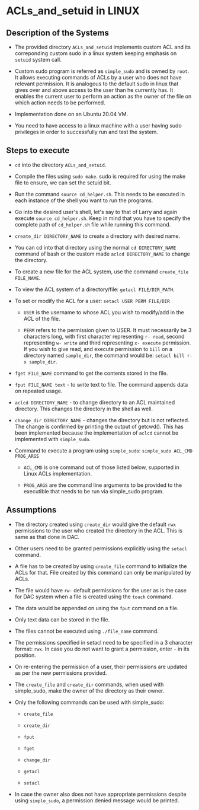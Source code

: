 # ACLs_and_setuid in LINUX

## Description of the Systems
* The provided directory `ACLs_and_setuid` implements custom ACL and its correponding custom sudo in a linux system keeping emphasis on `setuid` system call.

* Custom sudo program is referred as `simple_sudo` and is owned by `root`. It allows executing commands of ACLs by a user who does not have relevant permission. It is analogous to the default sudo in linux that gives over and above access to the user than he currently has. It enables the current user to perform an action as the owner of the file on which action needs to be performed.

* Implementation done on an Ubuntu 20.04 VM.

* You need to have access to a linux machine with a user having sudo privileges in order to successfully run and test the system.

## Steps to execute
* `cd` into the directory `ACLs_and_setuid`.
* Compile the files using `sudo make`. sudo is required for using the make file to ensure, we can set the setuid bit.

* Run the command `source cd_helper.sh`. 
This needs to be executed in each instance of the shell you want to run the programs.

* Go into the desired user's shell, let's say to that of Larry and again execute `source cd_helper.sh`. Keep in mind that you have to specify the complete path of `cd_helper.sh` file while running this command.

* `create_dir DIRECTORY_NAME` to create a directory with desired name.

* You can cd into that directory using the normal `cd DIRECTORY_NAME` command of bash or the custom made `aclcd DIRECTORY_NAME` to change the directory.

* To create a new file for the ACL system, use the command `create_file FILE_NAME`.

* To view the ACL system of a directory/file: 
`getacl FILE/DIR_PATH`.

* To set or modify the ACL for a user:
`setacl USER PERM FILE/DIR`
    * `USER` is the username to whose ACL you wish to modify/add in the ACL of the file.
    
    * `PERM` refers to the permission given to USER. It must necessarily be 3 characters long, with first character representing `r- read`, second representing `w- write` and third representing `x- execute` permission. If you wish to give read, and execute permission to `bill` on a directory named `sample_dir`, the command would be: `setacl bill r-x sample_dir`.

* `fget FILE_NAME` command to get the contents stored in the file.

* `fput FILE_NAME text` - to write text to file. The command appends data on repeated usage.

* `aclcd DIRECTORY_NAME` - to change directory to an ACL maintained directory. This changes the directory in the shell as well.

* `change_dir DIRECTORY_NAME` - changes the directory but is not reflected. The change is confirmed by printing the output of getcwd(). This has been implemented because the implementation of `aclcd` cannot be implemented with `simple_sudo`.

* Command to execute a program using `simple_sudo`: `simple_sudo ACL_CMD PROG_ARGS`

    * `ACL_CMD` is one command out of those listed below, supported in Linux ACLs implementation.
    
    * `PROG_ARGS` are the command line arguments to be provided to the executible that needs to be run via simple_sudo program.


## Assumptions

* The directory created using `create_dir` would give the default `rwx` permissions to the user who created the directory in the ACL. This is same as that done in DAC.

* Other users need to be granted permissions explicitly using the `setacl` command.

* A file has to be created by using `create_file` command to initialize the ACLs for that. File created by this command can only be manipulated by ACLs.

* The file would have `rw-` default permissions for the user as is the case for DAC system when a file is created using the `touch` command.

* The data would be appended on using the `fput` command on a file.

* Only text data can be stored in the file.

* The files cannot be executed using `./file_name` command.

* The permissions specified in setacl need to be specified in a 3 character format: `rwx`. In case you do not want to grant a permission, enter `-` in its position.

* On re-entering the permission of a user, their permissions are updated as per the new permissions provided.

* The `create_file` and `create_dir` commands, when used with simple_sudo, make the owner of the directory as their owner.

* Only the following commands can be used with simple_sudo:

    * `create_file`
    
    * `create_dir`

    * `fput`

    * `fget`

    * `change_dir`

    * `getacl`

    * `setacl`

* In case the owner also does not have appropriate permissions despite using `simple_sudo`, a permission denied message would be printed.
